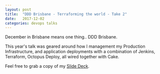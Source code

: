 ```yaml
---
layout: post
title:  "DDD Brisbane - Terraforming the world - Take 2"
date:   2017-12-02
categories: devops talks
---
```


December in Brisbane means one thing.. DDD Brisbane.

This year's talk was geared around how I management my Production Infrastructure, and application deployments with a combination of Jenkins, Terraform, Octopus Deploy, all wired together with Cake.

Feel free to grab a copy of my [Slide Deck]({{site.url}}/public/presentations/20171202-terraforming-the-world.pdf).
